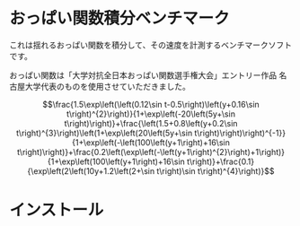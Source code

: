 # おっぱい関数積分ベンチマーク

これは揺れるおっぱい関数を積分して、その速度を計測するベンチマークソフトです。 

おっぱい関数は「大学対抗全日本おっぱい関数選手権大会」エントリー作品 名古屋大学代表のものを使用させていただきました。

```math
\frac{1.5\exp\left(\left(0.12\sin t-0.5\right)\left(y+0.16\sin t\right)^{2}\right)}{1+\exp\left(-20\left(5y+\sin t\right)\right)}+\frac{\left(1.5+0.8\left(y+0.2\sin t\right)^{3}\right)\left(1+\exp\left(20\left(5y+\sin t\right)\right)\right)^{-1}}{1+\exp\left(-\left(100\left(y+1\right)+16\sin t\right)\right)}+\frac{0.2\left(\exp\left(-\left(y+1\right)^{2}\right)+1\right)}{1+\exp\left(100\left(y+1\right)+16\sin t\right)}+\frac{0.1}{\exp\left(2\left(10y+1.2\left(2+\sin t\right)\sin t\right)^{4}\right)}
```

# インストール

